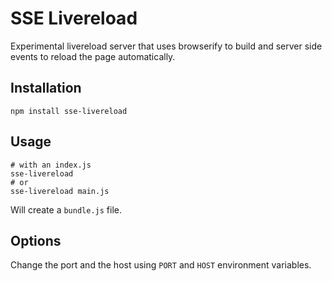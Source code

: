 # SSE Livereload

Experimental livereload server that uses browserify to build and server side events to reload the page automatically.

## Installation

```
npm install sse-livereload
```

## Usage

```
# with an index.js
sse-livereload
# or
sse-livereload main.js
```

Will create a `bundle.js` file.

## Options

Change the port and the host using `PORT` and `HOST` environment variables.
